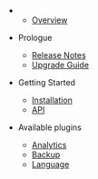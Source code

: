 - 
    - [Overview](overview.md)
- Prologue
    - [Release Notes](releases.md)
    - [Upgrade Guide](upgrade.md)
- Getting Started
    - [Installation](installation.md)
    - [API](api.md)
    
- Available plugins
    - [Analytics](plugin-analytics.md)
    - [Backup](plugin-backup.md)
    - [Language](plugin-language.md)

